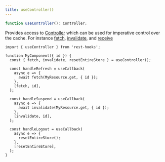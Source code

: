 ```yaml
---
title: useController()
---
```


<head>
  <title>useController() - Imperative Controls for Rest Hooks</title>
</head>

```typescript
function useController(): Controller;
```

Provides access to [Controller](./Controller.md) which can be used for imperative control
over the cache. For instance [fetch](./Controller.md#fetch), [invalidate](./Controller.md#invalidate),
and [receive](./Controller.md#receive)

```tsx
import { useController } from 'rest-hooks';

function MyComponent({ id }) {
  const { fetch, invalidate, resetEntireStore } = useController();

  const handleRefresh = useCallback(
    async e => {
      await fetch(MyResource.get, { id });
    },
    [fetch, id],
  );

  const handleSuspend = useCallback(
    async e => {
      await invalidate(MyResource.get, { id });
    },
    [invalidate, id],
  );

  const handleLogout = useCallback(
    async e => {
      resetEntireStore();
    },
    [resetEntireStore],
  );
}
```
